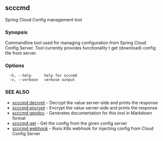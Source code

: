 ## scccmd

Spring Cloud Config management tool

### Synopsis

Commandline tool used for managing configuration from Spring Cloud Config Server.
Tool currently provides functionality t get (download) config file from server.

### Options

```
  -h, --help      help for scccmd
  -v, --verbose   verbose output
```

### SEE ALSO

* [scccmd decrypt](scccmd_decrypt.md)	 - Decrypt the value server-side and prints the response
* [scccmd encrypt](scccmd_encrypt.md)	 - Encrypt the value server-side and prints the response
* [scccmd gendoc](scccmd_gendoc.md)	 - Generates documentation for this tool in Markdown format
* [scccmd get](scccmd_get.md)	 - Get the config from the given config server
* [scccmd webhook](scccmd_webhook.md)	 - Runs K8s webhook for injecting config from Cloud Config Server

